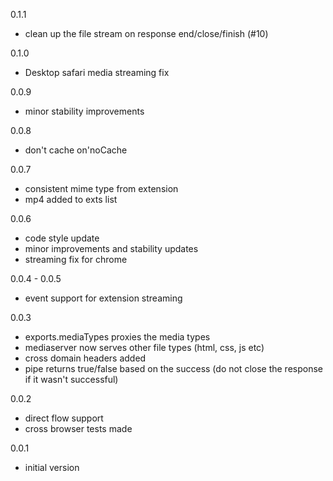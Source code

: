 0.1.1
* clean up the file stream on response end/close/finish (#10)

0.1.0
* Desktop safari media streaming fix

0.0.9
* minor stability improvements

0.0.8
* don't cache on'noCache

0.0.7
* consistent mime type from extension
* mp4 added to exts list

0.0.6
* code style update
* minor improvements and stability updates
* streaming fix for chrome

0.0.4 - 0.0.5
* event support for extension streaming

0.0.3

* exports.mediaTypes proxies the media types
* mediaserver now serves other file types (html, css, js etc)
* cross domain headers added
* pipe returns true/false based on the success (do not close the response if it wasn't successful)

0.0.2

* direct flow support
* cross browser tests made


0.0.1

* initial version
